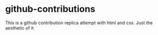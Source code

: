 # github-contributions
This is a github contribution replica attempt with html and css. Just the aesthetic of it
